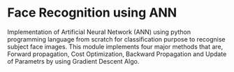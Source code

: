 # Face Recognition using ANN
Implementation of Artificial Neural Network (ANN) using python programming language from scratch for classification purpose to recognise subject face images.
This module implements four major methods that are, Forward propagation, Cost Optimization, Backward Propagation and Update of Parametrs by using Gradient Descent Algo.
